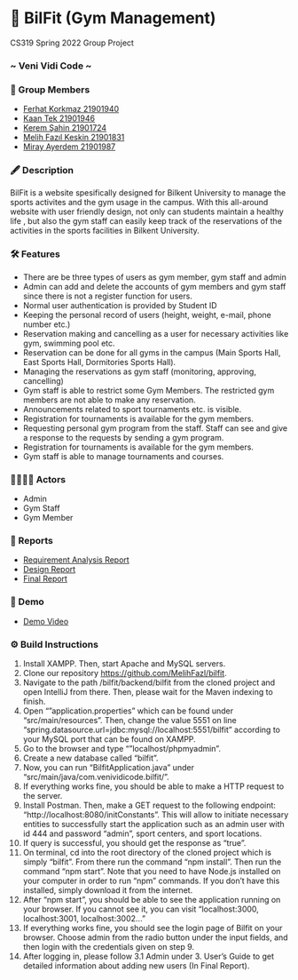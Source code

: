 # 💪 BilFit (Gym Management)
CS319 Spring 2022 Group Project
### ~ Veni Vidi Code ~

### 📃 Group Members
- [Ferhat Korkmaz 21901940](https://github.com/ferhatkorkmaz11)    
- [Kaan Tek 21901946](https://github.com/KaanTekTr)
- [Kerem Şahin 21901724](https://github.com/KeremSahin22)
- [Melih Fazıl Keskin 21901831](https://github.com/MelihFazl)
- [Miray Ayerdem 21901987](https://github.com/mirayayerdem)

### 🖋️ Description
BilFit is a website spesifically designed for Bilkent University to manage the sports activites and the gym usage in the campus.  With this all-around website with user friendly design,  not only can students maintain a healthy life , but also the gym staff can easily keep track of the reservations of the activities in the sports facilities in Bilkent University.

### 🛠️ Features
- There are be three types of users as gym member, gym staff and admin
- Admin can add and delete the accounts of gym members and gym staff since there is not a register function for users.
- Normal user authentication is provided by Student ID
- Keeping the personal record of users (height, weight, e-mail, phone number etc.)
- Reservation making and cancelling as a user for necessary activities like gym, swimming pool etc. 
- Reservation can be done for all gyms in the campus (Main Sports Hall, East Sports Hall, Dormitories Sports Hall). 
- Managing the reservations as gym staff (monitoring, approving, cancelling)
- Gym staff is able to restrict some Gym Members. The restricted gym members are not able to make any reservation.
- Announcements related to sport tournaments etc. is visible.
- Registration for tournaments is available for the gym members.
- Requesting personal gym program from the staff. Staff can see and give a response to the requests by sending a gym program.
- Registration for tournaments is available for the gym members.
- Gym staff is able to manage tournaments and courses.

### 🤵‍♂️🤵‍♀️ Actors
- Admin
- Gym Staff
- Gym Member

### 📑 Reports
- [Requirement Analysis Report](Reports/VeniVidiCode_RequirementAnalysis_Iteration2.pdf.pdf)
- [Design Report](Reports/VeniVidiCode_Detailed_Design_Iteration2.pdf.pdf)
- [Final Report](VeniVidiCode_Final_Report.pdf.pdf)

### 🎥 Demo
- [Demo Video](https://youtu.be/pTd-nj87Mrc)

### ⚙️ Build Instructions
1. Install XAMPP. Then, start Apache and MySQL servers.
2. Clone our repository https://github.com/MelihFazl/bilfit.
3. Navigate to the path /bilfit/backend/bilfit from the cloned project and open IntelliJ from
there. Then, please wait for the Maven indexing to finish.
4. Open “”application.properties” which can be found under “src/main/resources”. Then,
change the value 5551 on line “spring.datasource.url=jdbc:mysql://localhost:5551/bilfit”
according to your MySQL port that can be found on XAMPP.
5. Go to the browser and type “”localhost/phpmyadmin”.
6. Create a new database called “bilfit”.
7. Now, you can run “BilfitApplication.java” under “src/main/java/com.venividicode.bilfit/”.
8. If everything works fine, you should be able to make a HTTP request to the server.
9. Install Postman. Then, make a GET request to the following endpoint:
“http://localhost:8080/initConstants”. This will allow to initiate necessary entities to
successfully start the application such as an admin user with id 444 and password
“admin”, sport centers, and sport locations.
10. If query is successful, you should get the response as “true”.
11. On terminal, cd into the root directory of the cloned project which is simply “bilfit”. From
there run the command “npm install”. Then run the command “npm start”. Note that you
need to have Node.js installed on your computer in order to run “npm” commands. If you
don’t have this installed, simply download it from the internet.
12. After “npm start”, you should be able to see the application running on your browser. If
you cannot see it, you can visit “localhost:3000, localhost:3001, localhost:3002...”
13. If everything works fine, you should see the login page of Bilfit on your browser. Choose
admin from the radio button under the input fields, and then login with the credentials
given on step 9.
14. After logging in, please follow 3.1 Admin under 3. User’s Guide to get detailed
information about adding new users (In Final Report).
